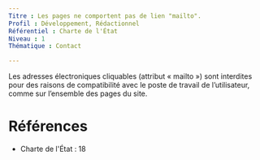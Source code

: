 ```yaml
---
Titre : Les pages ne comportent pas de lien "mailto".
Profil : Développement, Rédactionnel
Référentiel : Charte de l'État
Niveau : 1
Thématique : Contact

---
```

Les adresses électroniques cliquables (attribut « mailto ») sont interdites pour des raisons de compatibilité avec le poste de travail de l’utilisateur, comme sur l’ensemble des pages du site.

# Références

*   Charte de l'État : 18